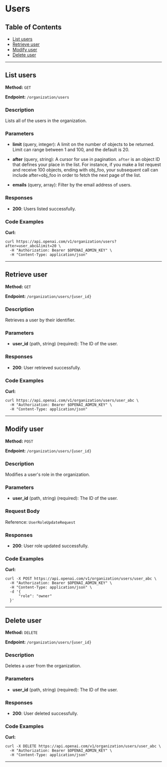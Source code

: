 # Users

## Table of Contents

- [List users](#list-users)
- [Retrieve user](#retrieve-user)
- [Modify user](#modify-user)
- [Delete user](#delete-user)

---

## List users

**Method:** `GET`

**Endpoint:** `/organization/users`

### Description

Lists all of the users in the organization.

### Parameters

- **limit** (query, integer): A limit on the number of objects to be returned. Limit can range between 1 and 100, and the default is 20.

- **after** (query, string): A cursor for use in pagination. `after` is an object ID that defines your place in the list. For instance, if you make a list request and receive 100 objects, ending with obj_foo, your subsequent call can include after=obj_foo in order to fetch the next page of the list.

- **emails** (query, array): Filter by the email address of users.

### Responses

- **200**: Users listed successfully.

### Code Examples

**Curl:**

```curl
curl https://api.openai.com/v1/organization/users?after=user_abc&limit=20 \
  -H "Authorization: Bearer $OPENAI_ADMIN_KEY" \
  -H "Content-Type: application/json"

```

---

## Retrieve user

**Method:** `GET`

**Endpoint:** `/organization/users/{user_id}`

### Description

Retrieves a user by their identifier.

### Parameters

- **user_id** (path, string) (required): The ID of the user.

### Responses

- **200**: User retrieved successfully.

### Code Examples

**Curl:**

```curl
curl https://api.openai.com/v1/organization/users/user_abc \
  -H "Authorization: Bearer $OPENAI_ADMIN_KEY" \
  -H "Content-Type: application/json"

```

---

## Modify user

**Method:** `POST`

**Endpoint:** `/organization/users/{user_id}`

### Description

Modifies a user's role in the organization.

### Parameters

- **user_id** (path, string) (required): The ID of the user.

### Request Body

Reference: `UserRoleUpdateRequest`

### Responses

- **200**: User role updated successfully.

### Code Examples

**Curl:**

```curl
curl -X POST https://api.openai.com/v1/organization/users/user_abc \
  -H "Authorization: Bearer $OPENAI_ADMIN_KEY" \
  -H "Content-Type: application/json" \
  -d '{
      "role": "owner"
  }'

```

---

## Delete user

**Method:** `DELETE`

**Endpoint:** `/organization/users/{user_id}`

### Description

Deletes a user from the organization.

### Parameters

- **user_id** (path, string) (required): The ID of the user.

### Responses

- **200**: User deleted successfully.

### Code Examples

**Curl:**

```curl
curl -X DELETE https://api.openai.com/v1/organization/users/user_abc \
  -H "Authorization: Bearer $OPENAI_ADMIN_KEY" \
  -H "Content-Type: application/json"

```

---

